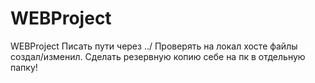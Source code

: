 # WEBProject
WEBProject
Писать пути через ../
Проверять на локал хосте файлы создал/изменил. 
Сделать резервную копию себе на пк в отдельную папку!
